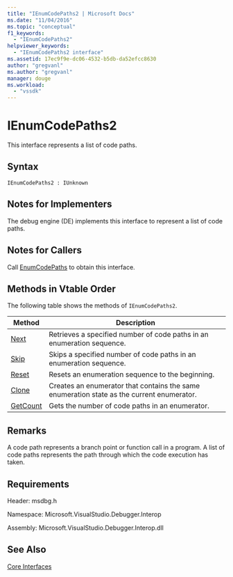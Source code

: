 ```yaml
---
title: "IEnumCodePaths2 | Microsoft Docs"
ms.date: "11/04/2016"
ms.topic: "conceptual"
f1_keywords: 
  - "IEnumCodePaths2"
helpviewer_keywords: 
  - "IEnumCodePaths2 interface"
ms.assetid: 17ec9f9e-dc06-4532-b5db-da52efcc8630
author: "gregvanl"
ms.author: "gregvanl"
manager: douge
ms.workload: 
  - "vssdk"
---
```

# IEnumCodePaths2
This interface represents a list of code paths.  
  
## Syntax  
  
```  
IEnumCodePaths2 : IUnknown  
```  
  
## Notes for Implementers  
 The debug engine (DE) implements this interface to represent a list of code paths.  
  
## Notes for Callers  
 Call [EnumCodePaths](../../../extensibility/debugger/reference/idebugprogram2-enumcodepaths.md) to obtain this interface.  
  
## Methods in Vtable Order  
 The following table shows the methods of `IEnumCodePaths2`.  
  
|Method|Description|  
|------------|-----------------|  
|[Next](../../../extensibility/debugger/reference/ienumcodepaths2-next.md)|Retrieves a specified number of code paths in an enumeration sequence.|  
|[Skip](../../../extensibility/debugger/reference/ienumcodepaths2-skip.md)|Skips a specified number of code paths in an enumeration sequence.|  
|[Reset](../../../extensibility/debugger/reference/ienumcodepaths2-reset.md)|Resets an enumeration sequence to the beginning.|  
|[Clone](../../../extensibility/debugger/reference/ienumcodepaths2-clone.md)|Creates an enumerator that contains the same enumeration state as the current enumerator.|  
|[GetCount](../../../extensibility/debugger/reference/ienumcodepaths2-getcount.md)|Gets the number of code paths in an enumerator.|  
  
## Remarks  
 A code path represents a branch point or function call in a program. A list of code paths represents the path through which the code execution has taken.  
  
## Requirements  
 Header: msdbg.h  
  
 Namespace: Microsoft.VisualStudio.Debugger.Interop  
  
 Assembly: Microsoft.VisualStudio.Debugger.Interop.dll  
  
## See Also  
 [Core Interfaces](../../../extensibility/debugger/reference/core-interfaces.md)